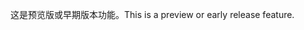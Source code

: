 <span data-ttu-id="5fa31-101">这是预览版或早期版本功能。</span><span class="sxs-lookup"><span data-stu-id="5fa31-101">This is a preview or early release feature.</span></span>